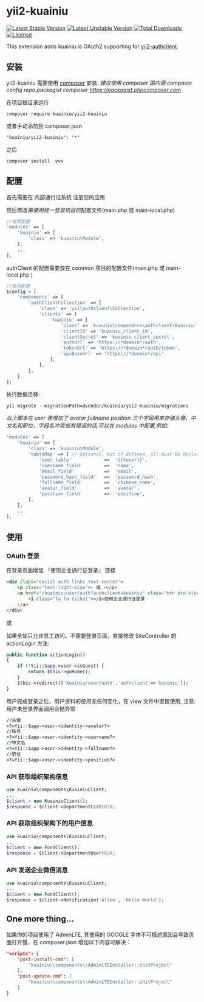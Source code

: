 # yii2-kuainiu
[![Latest Stable Version](https://poser.pugx.org/kuainiu/yii2-kuainiu/v/stable)](https://packagist.org/packages/kuainiu/yii2-kuainiu)
[![Latest Unstable Version](https://poser.pugx.org/kuainiu/yii2-kuainiu/v/unstable)](https://packagist.org/packages/kuainiu/yii2-kuainiu)
[![Total Downloads](https://poser.pugx.org/kuainiu/yii2-kuainiu/downloads)](https://packagist.org/packages/kuainiu/yii2-kuainiu)
[![License](https://poser.pugx.org/kuainiu/yii2-kuainiu/license)](https://packagist.org/packages/kuainiu/yii2-kuainiu)

This extension adds kuainiu.io OAuth2 supporting for [yii2-authclient](https://github.com/yiisoft/yii2-authclient).

## 安装

yii2-kuainiu 需要使用 [composer](http://getcomposer.org/download/) 安装.
*建议使用 composer 国内源 composer config repo.packagist composer https://packagist.phpcomposer.com*

在项目根目录运行

```
composer require kuainiu/yii2-kuainiu
```

或者手动添加到 composer.json

```
"kuainiu/yii2-kuainiu": "*"
```
之后
```
composer install -vvv
```

## 配置

首先需要在 内部通行证系统 注册您的应用

然后修改*需使用统一登录项目的*配置文件(main.php 或 main-local.php)

```php
//按需配置
'modules' => [
    'kuainiu' => [
        'class' => 'kuainiu\Module',
    ],
    ...
],
```
authClient 的配置需要放在 common 项目的配置文件(main.php 或 main-local.php )

```php
//全局配置
$config = [
    'components' => [
        'authClientCollection' => [
            'class' => 'yii\authclient\Collection',
            'clients' => [
                'kuainiu' => [
                    'class' => 'kuainiu\components\authclient\Kuainiu',
                    'clientId' => 'kuainiu_client_id',
                    'clientSecret' => 'kuainiu_client_secret',
                    'authUrl' => 'https://*domain*/auth',
                    'tokenUrl' => 'https://*domain*/auth/token',
                    'apiBaseUrl' => 'https://*domain*/api'
                ],
            ],
        ],
    ]
];
 ```


执行数据迁移:

```shell
yii migrate --migrationPath=@vendor/kuainiu/yii2-kuainiu/migrations
```
*以上脚本在 user 表增加了 avatar fullname position 三个字段用来存储头像、中文名和职位，字段名冲突或有错误的话,可以在 modules 中配置,例如:*
```php
'modules' => [
    'kuainiu' => [
        'class' => 'kuainiu\Module',
        'tableMap' => [ // Optional, but if defined, all must be declared
            'user_table'            =>  '{{%user}}',
            'username_field'        =>  'name',
            'email_field'           =>  'email',
            'password_hash_field'   =>  'password_hash',
            'fullname_field'        =>  'chinese_name',
            'avatar_field'          =>  'avatar',
            'position_field'        =>  'position',
        ],
    ],
    ...
],
```

## 使用

### OAuth 登录

在登录页面增加 『使用企业通行证登录』 链接

```html
<div class="social-auth-links text-center">
    <p class="text-light-blue">- 或 -</p>
    <a href="/kuainiu/user/auth?authclient=kuainiu" class="btn btn-block btn-social btn-dropbox">
        <i class="fa fa-ticket"></i>使用企业通行证登录
    </a>
</div>
```
或

如果全站只允许员工访问，不需要登录页面，直接修改 SiteController 的 actionLogin 方法:

```php
public function actionLogin()
{
	if (!Yii::$app->user->isGuest) {
    	return $this->goHome();
	}
    $this->redirect(['kuainiu/user/auth','authclient'=>'kuainiu']);
}
```

用户完成登录之后，用户资料的使用无任何变化，在 view 文件中直接使用, 注意: 用户未登录界面调用会抛异常
```html
//头像
<?=Yii::$app->user->identity->avatar?>
//帐号
<?=Yii::$app->user->identity->username?>
//中文名
<?=Yii::$app->user->identity->fullname?>
//职位
<?=Yii::$app->user->identity->position?>
```

### API 获取组织架构信息
```php
use kuainiu\components\KuainiuClient;
...
$client = new KuainiuClient();
$response = $client->DepartmentList(82);
```

### API 获取组织架构下的用户信息
```php
use kuainiu\components\KuainiuClient;
...
$client = new FondClient();
$response = $client->DepartmentUser(82);
```

### API 发送企业微信消息
```php
use kuainiu\components\KuainiuClient;
...
$client = new FondClient();
$response = $client->Notification('Allen', 'Hello World');
```

## One more thing...

如果你的项目使用了 AdminLTE, 其使用的 GOOGLE 字体不可描述原因会导致页面打开慢，在 composer.json 增加以下内容可解决：

```json
"scripts": {
    "post-install-cmd": [
        "kuainiu\\components\\AdminLTEInstaller::initProject"
    ],
    "post-update-cmd": [
        "kuainiu\\components\\AdminLTEInstaller::initProject"
    ]
}
```
